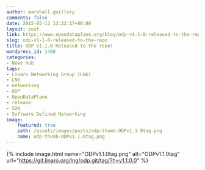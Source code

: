 ```yaml
---
author: marshall.guillory
comments: false
date: 2015-05-13 13:22:17+00:00
layout: post
link: https://www.opendataplane.org/blog/odp-v1-1-0-released-to-the-repo/
slug: odp-v1-1-0-released-to-the-repo
title: ODP v1.1.0 Released to the repo!
wordpress_id: 1498
categories:
- News Hub
tags:
- Linaro Networking Group (LNG)
- LNG
- networking
- ODP
- OpenDataPlane
- release
- SDN
- Software Defined Networking
image:
    featured: true
    path: /assets/images/posts/odp-thumb-ODPv1.1.0tag.png
    name: odp-thumb-ODPv1.1.0tag.png
---
```

{% include image.html name="ODPv1.1.0tag.png" alt="ODPv1.1.0tag" url="https://git.linaro.org/lng/odp.git/tag/?h=v1.1.0.0" %}
